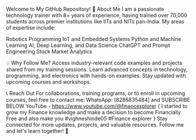 Welcome to My GitHub Repository!
🚀 About Me
I am a passionate technology trainer with 8+ years of experience, having trained over 70,000 students across premier institutions like IITs and NITs pan-India. 
My areas of expertise include:

Robotics Programming
IoT and Embedded Systems
Python and Machine Learning
AI, Deep Learning, and Data Science
ChatGPT and Prompt Engineering
Stock Market Analytics

💡 Why Follow Me?
Access industry-relevant code examples and projects shared from my training sessions.
Learn advanced concepts in technology, programming, and electronics with hands-on examples.
Stay updated with upcoming courses and workshops.

📞 Reach Out
For collaborations, training programs, or to enroll in upcoming courses, feel free to contact me:
WhatsApp: [8286835484] and SUBSCRIBE BELOW
YouTube - https://www.youtube.com/@financexplorer
{ I started to grow my Finance knowledge and make a decision to become Financially Free and also make you #vighneshinde05 #Finance explorer }
Stay connected for more updates, projects, and valuable resources.
Follow me and let's learn together! 🌟
